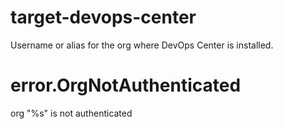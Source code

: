 # target-devops-center

Username or alias for the org where DevOps Center is installed.

# error.OrgNotAuthenticated

org "%s" is not authenticated
